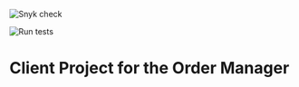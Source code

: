 ![Snyk check](https://github.com/Setre14/om-client/workflows/Snyk%20check/badge.svg)

![Run tests](https://github.com/setre-jku-cs/om-client/workflows/Run%20tests/badge.svg)

# Client Project for the Order Manager
